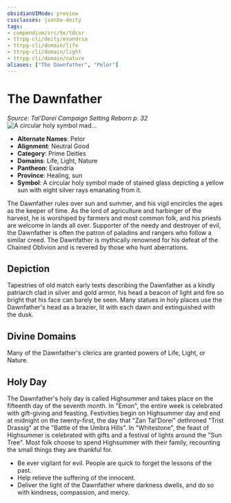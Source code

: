 ```yaml
---
obsidianUIMode: preview
cssclasses: json5e-deity
tags:
- compendium/src/5e/tdcsr
- ttrpg-cli/deity/exandria
- ttrpg-cli/domain/life
- ttrpg-cli/domain/light
- ttrpg-cli/domain/nature
aliases: ["The Dawnfather", "Pelor"]
---
```

# The Dawnfather
*Source: Tal'Dorei Campaign Setting Reborn p. 32* 
![A circular holy symbol mad...](/3-Mechanics/CLI/deities/img/tdcsr-dawnfather.webp#symbol "A circular holy symbol made of stained glass depicting a yellow sun with eight silver rays emanating from it.")

- **Alternate Names**: Pelor
- **Alignment**: Neutral Good
- **Category**: Prime Deities
- **Domains**: Life, Light, Nature
- **Pantheon**: Exandria
- **Province**: Healing, sun
- **Symbol**: A circular holy symbol made of stained glass depicting a yellow sun with eight silver rays emanating from it.

The Dawnfather rules over sun and summer, and his vigil encircles the ages as the keeper of time. As the lord of agriculture and harbinger of the harvest, he is worshiped by farmers and most common folk, and his priests are welcome in lands all over. Supporter of the needy and destroyer of evil, the Dawnfather is often the patron of paladins and rangers who follow a similar creed. The Dawnfather is mythically renowned for his defeat of the Chained Oblivion and is revered by those who hunt aberrations.

## Depiction

Tapestries of old match early texts describing the Dawnfather as a kindly patriarch clad in silver and gold armor, his head a beacon of light and fire so bright that his face can barely be seen. Many statues in holy places use the Dawnfather's head as a brazier, lit with each dawn and extinguished with the dusk.

## Divine Domains

Many of the Dawnfather's clerics are granted powers of Life, Light, or Nature.

## Holy Day

The Dawnfather's holy day is called Highsummer and takes place on the fifteenth day of the seventh month. In "Emon", the entire week is celebrated with gift-giving and feasting. Festivities begin on Highsummer day and end at midnight on the twenty-first, the day that "Zan Tal'Dorei" dethroned "Trist Drassig" at the "Battle of the Umbra Hills". In "Whitestone", the feast of Highsummer is celebrated with gifts and a festival of lights around the "Sun Tree". Most folk choose to spend Highsummer with their family, recounting the small things they are thankful for.

- Be ever vigilant for evil. People are quick to forget the lessons of the past.  
- Help relieve the suffering of the innocent.  
- Deliver the light of the Dawnfather where darkness dwells, and do so with kindness, compassion, and mercy.